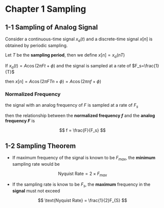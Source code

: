 # Chapter 1 Sampling

## 1-1 Sampling of Analog Signal

Consider a continuous-time signal $x_a(t)$ and a discrete-time signal $x[n]$ is obtained by periodic sampling. 

Let $T$ be the **sampling period**, then we define $x[n]= x_a(nT)$

If $x_a(t) = A\cos(2\pi Ft+\phi)$ and the signal is sampled at a rate of $F_s=\frac{1}{T}$

then $x[n] = A\cos(2\pi FTn+\phi)=A\cos(2\pi nf+\phi)$

### Normalized Frequency

the signal with an analog frequency of $F$ is sampled at a rate of $F_s$

then the relationship between the **normalized frequency $f$** and the **analog frequency $F$** is

$$
f = \frac{F}{F_s}
$$

## 1-2 Sampling Theorem

- If maximum frequency of the signal is known to be $F_{max}$, the **minimum** sampling rate would be

$$
\text{Nyquist Rate} = 2\times F_{max}
$$
- If the sampling rate is know to be $F_s$, the **maximum** frequency in the **signal** must not exceed

$$
\text{Nyquist Rate} = \frac{1}{2}F_{S}
$$